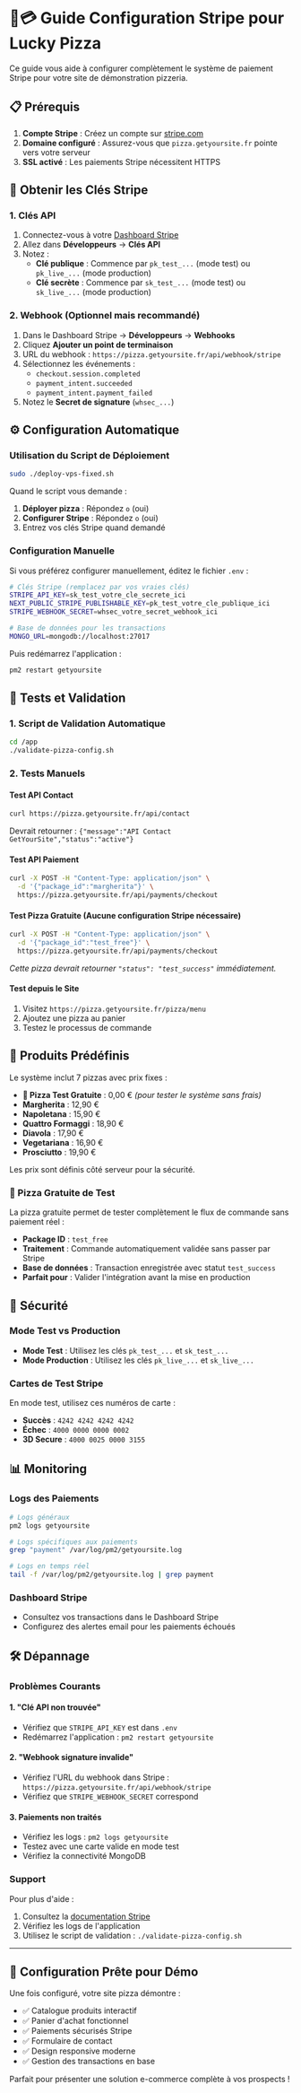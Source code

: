 # 🍕💳 Guide Configuration Stripe pour Lucky Pizza

Ce guide vous aide à configurer complètement le système de paiement Stripe pour votre site de démonstration pizzeria.

## 📋 Prérequis

1. **Compte Stripe** : Créez un compte sur [stripe.com](https://stripe.com)
2. **Domaine configuré** : Assurez-vous que `pizza.getyoursite.fr` pointe vers votre serveur
3. **SSL activé** : Les paiements Stripe nécessitent HTTPS

## 🔑 Obtenir les Clés Stripe

### 1. Clés API
1. Connectez-vous à votre [Dashboard Stripe](https://dashboard.stripe.com)
2. Allez dans **Développeurs** → **Clés API**
3. Notez :
   - **Clé publique** : Commence par `pk_test_...` (mode test) ou `pk_live_...` (mode production)
   - **Clé secrète** : Commence par `sk_test_...` (mode test) ou `sk_live_...` (mode production)

### 2. Webhook (Optionnel mais recommandé)
1. Dans le Dashboard Stripe → **Développeurs** → **Webhooks**
2. Cliquez **Ajouter un point de terminaison**
3. URL du webhook : `https://pizza.getyoursite.fr/api/webhook/stripe`
4. Sélectionnez les événements :
   - `checkout.session.completed`
   - `payment_intent.succeeded`
   - `payment_intent.payment_failed`
5. Notez le **Secret de signature** (`whsec_...`)

## ⚙️ Configuration Automatique

### Utilisation du Script de Déploiement
```bash
sudo ./deploy-vps-fixed.sh
```

Quand le script vous demande :
1. **Déployer pizza** : Répondez `o` (oui)
2. **Configurer Stripe** : Répondez `o` (oui)
3. Entrez vos clés Stripe quand demandé

### Configuration Manuelle

Si vous préférez configurer manuellement, éditez le fichier `.env` :

```bash
# Clés Stripe (remplacez par vos vraies clés)
STRIPE_API_KEY=sk_test_votre_cle_secrete_ici
NEXT_PUBLIC_STRIPE_PUBLISHABLE_KEY=pk_test_votre_cle_publique_ici
STRIPE_WEBHOOK_SECRET=whsec_votre_secret_webhook_ici

# Base de données pour les transactions
MONGO_URL=mongodb://localhost:27017
```

Puis redémarrez l'application :
```bash
pm2 restart getyoursite
```

## 🧪 Tests et Validation

### 1. Script de Validation Automatique
```bash
cd /app
./validate-pizza-config.sh
```

### 2. Tests Manuels

#### Test API Contact
```bash
curl https://pizza.getyoursite.fr/api/contact
```
Devrait retourner : `{"message":"API Contact GetYourSite","status":"active"}`

#### Test API Paiement
```bash
curl -X POST -H "Content-Type: application/json" \
  -d '{"package_id":"margherita"}' \
  https://pizza.getyoursite.fr/api/payments/checkout
```

#### Test Pizza Gratuite (Aucune configuration Stripe nécessaire)
```bash
curl -X POST -H "Content-Type: application/json" \
  -d '{"package_id":"test_free"}' \
  https://pizza.getyoursite.fr/api/payments/checkout
```
*Cette pizza devrait retourner `"status": "test_success"` immédiatement.*

#### Test depuis le Site
1. Visitez `https://pizza.getyoursite.fr/pizza/menu`
2. Ajoutez une pizza au panier
3. Testez le processus de commande

## 🍕 Produits Prédéfinis

Le système inclut 7 pizzas avec prix fixes :
- **🎁 Pizza Test Gratuite** : 0,00 € *(pour tester le système sans frais)*
- **Margherita** : 12,90 €
- **Napoletana** : 15,90 €
- **Quattro Formaggi** : 18,90 €
- **Diavola** : 17,90 €
- **Vegetariana** : 16,90 €
- **Prosciutto** : 19,90 €

Les prix sont définis côté serveur pour la sécurité.

### 🎁 Pizza Gratuite de Test

La pizza gratuite permet de tester complètement le flux de commande sans paiement réel :
- **Package ID** : `test_free`
- **Traitement** : Commande automatiquement validée sans passer par Stripe
- **Base de données** : Transaction enregistrée avec statut `test_success`
- **Parfait pour** : Valider l'intégration avant la mise en production

## 🔐 Sécurité

### Mode Test vs Production
- **Mode Test** : Utilisez les clés `pk_test_...` et `sk_test_...`
- **Mode Production** : Utilisez les clés `pk_live_...` et `sk_live_...`

### Cartes de Test Stripe
En mode test, utilisez ces numéros de carte :
- **Succès** : `4242 4242 4242 4242`
- **Échec** : `4000 0000 0000 0002`
- **3D Secure** : `4000 0025 0000 3155`

## 📊 Monitoring

### Logs des Paiements
```bash
# Logs généraux
pm2 logs getyoursite

# Logs spécifiques aux paiements
grep "payment" /var/log/pm2/getyoursite.log

# Logs en temps réel
tail -f /var/log/pm2/getyoursite.log | grep payment
```

### Dashboard Stripe
- Consultez vos transactions dans le Dashboard Stripe
- Configurez des alertes email pour les paiements échoués

## 🛠️ Dépannage

### Problèmes Courants

#### 1. "Clé API non trouvée"
- Vérifiez que `STRIPE_API_KEY` est dans `.env`
- Redémarrez l'application : `pm2 restart getyoursite`

#### 2. "Webhook signature invalide"
- Vérifiez l'URL du webhook dans Stripe : `https://pizza.getyoursite.fr/api/webhook/stripe`
- Vérifiez que `STRIPE_WEBHOOK_SECRET` correspond

#### 3. Paiements non traités
- Vérifiez les logs : `pm2 logs getyoursite`
- Testez avec une carte valide en mode test
- Vérifiez la connectivité MongoDB

### Support

Pour plus d'aide :
1. Consultez la [documentation Stripe](https://stripe.com/docs)
2. Vérifiez les logs de l'application
3. Utilisez le script de validation : `./validate-pizza-config.sh`

---

## 🎯 Configuration Prête pour Démo

Une fois configuré, votre site pizza démontre :
- ✅ Catalogue produits interactif
- ✅ Panier d'achat fonctionnel  
- ✅ Paiements sécurisés Stripe
- ✅ Formulaire de contact
- ✅ Design responsive moderne
- ✅ Gestion des transactions en base

Parfait pour présenter une solution e-commerce complète à vos prospects !